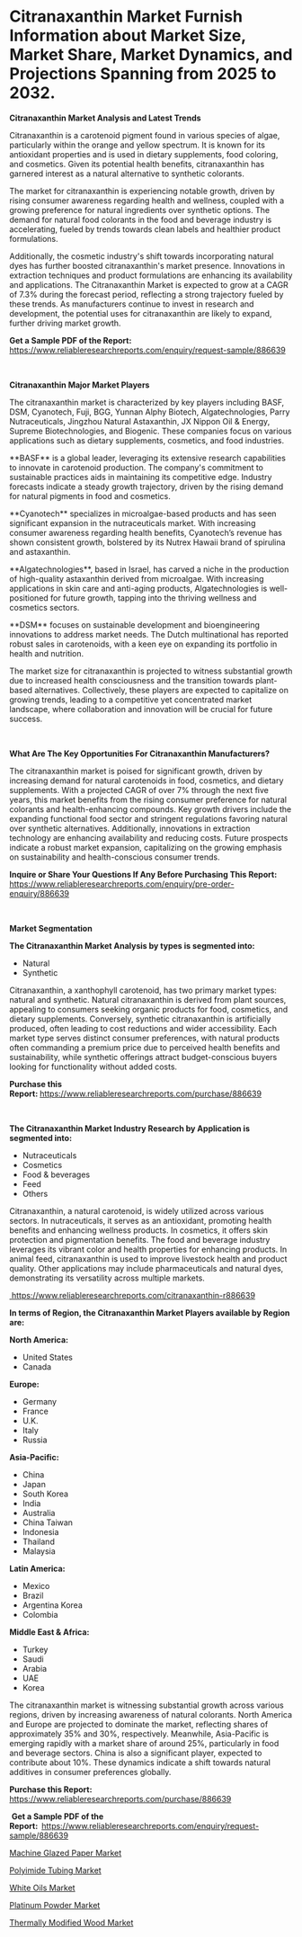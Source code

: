 <p><h1>Citranaxanthin Market Furnish Information about Market Size, Market Share, Market Dynamics, and Projections Spanning from 2025 to 2032.</h1></p><p><strong>Citranaxanthin Market Analysis and Latest Trends</strong></p>
<p><p>Citranaxanthin is a carotenoid pigment found in various species of algae, particularly within the orange and yellow spectrum. It is known for its antioxidant properties and is used in dietary supplements, food coloring, and cosmetics. Given its potential health benefits, citranaxanthin has garnered interest as a natural alternative to synthetic colorants.</p><p>The market for citranaxanthin is experiencing notable growth, driven by rising consumer awareness regarding health and wellness, coupled with a growing preference for natural ingredients over synthetic options. The demand for natural food colorants in the food and beverage industry is accelerating, fueled by trends towards clean labels and healthier product formulations.</p><p>Additionally, the cosmetic industry's shift towards incorporating natural dyes has further boosted citranaxanthin's market presence. Innovations in extraction techniques and product formulations are enhancing its availability and applications. The Citranaxanthin Market is expected to grow at a CAGR of 7.3% during the forecast period, reflecting a strong trajectory fueled by these trends. As manufacturers continue to invest in research and development, the potential uses for citranaxanthin are likely to expand, further driving market growth.</p></p>
<p><strong>Get a Sample PDF of the Report:&nbsp;</strong> <a href="https://www.reliableresearchreports.com/enquiry/request-sample/886639?utm_campaign=33&utm_medium=2&utm_source=Github&utm_content=ia&utm_term=31032025&utm_id=citranaxanthin">https://www.reliableresearchreports.com/enquiry/request-sample/886639</a></p>
<p>&nbsp;</p>
<p><strong>Citranaxanthin Major Market Players</strong></p>
<p><p>The citranaxanthin market is characterized by key players including BASF, DSM, Cyanotech, Fuji, BGG, Yunnan Alphy Biotech, Algatechnologies, Parry Nutraceuticals, Jingzhou Natural Astaxanthin, JX Nippon Oil & Energy, Supreme Biotechnologies, and Biogenic. These companies focus on various applications such as dietary supplements, cosmetics, and food industries.</p><p>**BASF** is a global leader, leveraging its extensive research capabilities to innovate in carotenoid production. The company's commitment to sustainable practices aids in maintaining its competitive edge. Industry forecasts indicate a steady growth trajectory, driven by the rising demand for natural pigments in food and cosmetics.</p><p>**Cyanotech** specializes in microalgae-based products and has seen significant expansion in the nutraceuticals market. With increasing consumer awareness regarding health benefits, Cyanotech’s revenue has shown consistent growth, bolstered by its Nutrex Hawaii brand of spirulina and astaxanthin.</p><p>**Algatechnologies**, based in Israel, has carved a niche in the production of high-quality astaxanthin derived from microalgae. With increasing applications in skin care and anti-aging products, Algatechnologies is well-positioned for future growth, tapping into the thriving wellness and cosmetics sectors.</p><p>**DSM** focuses on sustainable development and bioengineering innovations to address market needs. The Dutch multinational has reported robust sales in carotenoids, with a keen eye on expanding its portfolio in health and nutrition.</p><p>The market size for citranaxanthin is projected to witness substantial growth due to increased health consciousness and the transition towards plant-based alternatives. Collectively, these players are expected to capitalize on growing trends, leading to a competitive yet concentrated market landscape, where collaboration and innovation will be crucial for future success.</p></p>
<p>&nbsp;</p>
<p><strong>What Are The Key Opportunities For Citranaxanthin Manufacturers?</strong></p>
<p><p>The citranaxanthin market is poised for significant growth, driven by increasing demand for natural carotenoids in food, cosmetics, and dietary supplements. With a projected CAGR of over 7% through the next five years, this market benefits from the rising consumer preference for natural colorants and health-enhancing compounds. Key growth drivers include the expanding functional food sector and stringent regulations favoring natural over synthetic alternatives. Additionally, innovations in extraction technology are enhancing availability and reducing costs. Future prospects indicate a robust market expansion, capitalizing on the growing emphasis on sustainability and health-conscious consumer trends.</p></p>
<p><strong>Inquire or Share Your Questions If Any Before Purchasing This Report:</strong> <a href="https://www.reliableresearchreports.com/enquiry/pre-order-enquiry/886639?utm_campaign=33&utm_medium=2&utm_source=Github&utm_content=ia&utm_term=31032025&utm_id=citranaxanthin">https://www.reliableresearchreports.com/enquiry/pre-order-enquiry/886639</a></p>
<p>&nbsp;</p>
<p><strong>Market Segmentation</strong></p>
<p><strong>The Citranaxanthin Market Analysis by types is segmented into:</strong></p>
<p><ul><li>Natural</li><li>Synthetic</li></ul></p>
<p><p>Citranaxanthin, a xanthophyll carotenoid, has two primary market types: natural and synthetic. Natural citranaxanthin is derived from plant sources, appealing to consumers seeking organic products for food, cosmetics, and dietary supplements. Conversely, synthetic citranaxanthin is artificially produced, often leading to cost reductions and wider accessibility. Each market type serves distinct consumer preferences, with natural products often commanding a premium price due to perceived health benefits and sustainability, while synthetic offerings attract budget-conscious buyers looking for functionality without added costs.</p></p>
<p><strong>Purchase this Report:&nbsp;</strong><a href="https://www.reliableresearchreports.com/purchase/886639?utm_campaign=33&utm_medium=2&utm_source=Github&utm_content=ia&utm_term=31032025&utm_id=citranaxanthin">https://www.reliableresearchreports.com/purchase/886639</a></p>
<p>&nbsp;</p>
<p><strong>The Citranaxanthin Market Industry Research by Application is segmented into:</strong></p>
<p><ul><li>Nutraceuticals</li><li>Cosmetics</li><li>Food & beverages</li><li>Feed</li><li>Others</li></ul></p>
<p><p>Citranaxanthin, a natural carotenoid, is widely utilized across various sectors. In nutraceuticals, it serves as an antioxidant, promoting health benefits and enhancing wellness products. In cosmetics, it offers skin protection and pigmentation benefits. The food and beverage industry leverages its vibrant color and health properties for enhancing products. In animal feed, citranaxanthin is used to improve livestock health and product quality. Other applications may include pharmaceuticals and natural dyes, demonstrating its versatility across multiple markets.</p></p>
<p><a href="https://www.reliableresearchreports.com/citranaxanthin-r886639?utm_campaign=33&utm_medium=2&utm_source=Github&utm_content=ia&utm_term=31032025&utm_id=citranaxanthin">&nbsp;https://www.reliableresearchreports.com/citranaxanthin-r886639</a></p>
<p><strong>In terms of Region, the Citranaxanthin Market Players available by Region are:</strong></p>
<p>
    <p> <strong> North America: </strong>
        <ul>
            <li>United States</li>
            <li>Canada</li>
        </ul>
        </p> 
    <p> <strong> Europe: </strong>
        <ul>
            <li>Germany</li>
            <li>France</li>
            <li>U.K.</li>
            <li>Italy</li>
            <li>Russia</li>
        </ul>
        </p> 
    <p> <strong> Asia-Pacific: </strong>
        <ul>
            <li>China</li>
            <li>Japan</li>
            <li>South Korea</li>
            <li>India</li>
            <li>Australia</li>
            <li>China Taiwan</li>
            <li>Indonesia</li>
            <li>Thailand</li>
            <li>Malaysia</li>
        </ul>
        </p> 
    <p> <strong> Latin America: </strong>
        <ul>
            <li>Mexico</li>
            <li>Brazil</li>
            <li>Argentina Korea</li>
            <li>Colombia</li>
        </ul>
        </p> 
    <p> <strong> Middle East & Africa: </strong>
        <ul>
            <li>Turkey</li>
            <li>Saudi</li>
            <li>Arabia</li>
            <li>UAE</li>
            <li>Korea</li>
        </ul>
    </p>
    </p>
<p><p>The citranaxanthin market is witnessing substantial growth across various regions, driven by increasing awareness of natural colorants. North America and Europe are projected to dominate the market, reflecting shares of approximately 35% and 30%, respectively. Meanwhile, Asia-Pacific is emerging rapidly with a market share of around 25%, particularly in food and beverage sectors. China is also a significant player, expected to contribute about 10%. These dynamics indicate a shift towards natural additives in consumer preferences globally.</p></p>
<p><strong>Purchase this Report: </strong><a href="https://www.reliableresearchreports.com/purchase/886639?utm_campaign=33&utm_medium=2&utm_source=Github&utm_content=ia&utm_term=31032025&utm_id=citranaxanthin">https://www.reliableresearchreports.com/purchase/886639</a></p>
<p>&nbsp;<strong>Get a Sample PDF of the Report:&nbsp;&nbsp;</strong><a href="https://www.reliableresearchreports.com/enquiry/request-sample/886639?utm_campaign=33&utm_medium=2&utm_source=Github&utm_content=ia&utm_term=31032025&utm_id=citranaxanthin">https://www.reliableresearchreports.com/enquiry/request-sample/886639</a></p>
<p><strong></strong></p>
<p><p><a href="https://github.com/castoriffic/Market-Research-Report-List-6/blob/main/machine-glazed-paper-market.md?utm_campaign=33&utm_medium=2&utm_source=Github&utm_content=ia&utm_term=31032025&utm_id=citranaxanthin">Machine Glazed Paper Market</a></p><p><a href="https://github.com/willjis/Market-Research-Report-List-1/blob/main/polyimide-tubing-market.md?utm_campaign=33&utm_medium=2&utm_source=Github&utm_content=ia&utm_term=31032025&utm_id=citranaxanthin">Polyimide Tubing Market</a></p><p><a href="https://github.com/marlanamarvn/Market-Research-Report-List-1/blob/main/white-oils-market.md?utm_campaign=33&utm_medium=2&utm_source=Github&utm_content=ia&utm_term=31032025&utm_id=citranaxanthin">White Oils Market</a></p><p><a href="https://github.com/XavierTyler76/Market-Research-Report-List-1/blob/main/platinum-powder-market.md?utm_campaign=33&utm_medium=2&utm_source=Github&utm_content=ia&utm_term=31032025&utm_id=citranaxanthin">Platinum Powder Market</a></p><p><a href="https://github.com/mookiesville/Market-Research-Report-List-1/blob/main/thermally-modified-wood-market.md?utm_campaign=33&utm_medium=2&utm_source=Github&utm_content=ia&utm_term=31032025&utm_id=citranaxanthin">Thermally Modified Wood Market</a></p></p>
